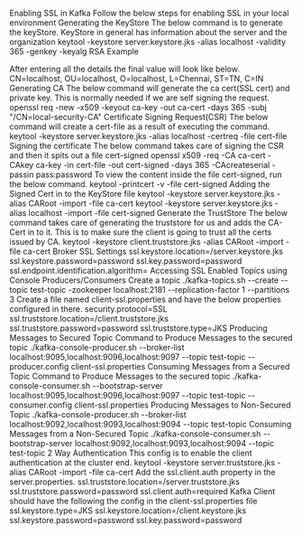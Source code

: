 Enabling SSL in Kafka
Follow the below steps for enabling SSL in your local environment
Generating the KeyStore
The below command is to generate the keyStore.
KeyStore in general has information about the server and the organization
keytool -keystore server.keystore.jks -alias localhost -validity 365 -genkey -keyalg RSA
Example

After entering all the details the final value will look like below.
CN=localhost, OU=localhost, O=localhost, L=Chennai, ST=TN, C=IN
Generating CA
The below command will generate the ca cert(SSL cert) and private key. This is normally needed if we are self signing the request.
openssl req -new -x509 -keyout ca-key -out ca-cert -days 365 -subj "/CN=local-security-CA"
Certificate Signing Request(CSR)
The below command will create a cert-file as a result of executing the command.
keytool -keystore server.keystore.jks -alias localhost -certreq -file cert-file
Signing the certificate
The below command takes care of signing the CSR and then it spits out a file cert-signed
openssl x509 -req -CA ca-cert -CAkey ca-key -in cert-file -out cert-signed -days 365 -CAcreateserial -passin pass:password
To view the content inside the file cert-signed, run the below command.
keytool -printcert -v -file cert-signed
Adding the Signed Cert in to the KeyStore file
keytool -keystore server.keystore.jks -alias CARoot -import -file ca-cert
keytool -keystore server.keystore.jks -alias localhost -import -file cert-signed
Generate the TrustStore
The below command takes care of generating the truststore for us and adds the CA-Cert in to it.
This is to make sure the client is going to trust all the certs issued by CA.
keytool -keystore client.truststore.jks -alias CARoot -import -file ca-cert
Broker SSL Settings
ssl.keystore.location=<location>/server.keystore.jks
ssl.keystore.password=password
ssl.key.password=password
ssl.endpoint.identification.algorithm=
Accessing SSL Enabled Topics using Console Producers/Consumers
Create a topic
./kafka-topics.sh --create --topic test-topic -zookeeper localhost:2181 --replication-factor 1 --partitions 3
Create a file named client-ssl.properties and have the below properties configured in there.
security.protocol=SSL
ssl.truststore.location=<location>/client.truststore.jks
ssl.truststore.password=password
ssl.truststore.type=JKS
Producing Messages to Secured Topic
Command to Produce Messages to the secured topic
./kafka-console-producer.sh --broker-list localhost:9095,localhost:9096,localhost:9097 --topic test-topic --producer.config client-ssl.properties
Consuming Messages from a Secured Topic
Command to Produce Messages to the secured topic
./kafka-console-consumer.sh --bootstrap-server localhost:9095,localhost:9096,localhost:9097 --topic test-topic --consumer.config client-ssl.properties
Producing Messages to Non-Secured Topic
./kafka-console-producer.sh --broker-list localhost:9092,localhost:9093,localhost:9094 --topic test-topic
Consuming Messages from a Non-Secured Topic
./kafka-console-consumer.sh --bootstrap-server localhost:9092,localhost:9093,localhost:9094 --topic test-topic
2 Way Authentication
This config is to enable the client authentication at the cluster end.
keytool -keystore server.truststore.jks -alias CARoot -import -file ca-cert
Add the ssl.client.auth property in the server.properties.
ssl.truststore.location=<location>/server.truststore.jks
ssl.truststore.password=password
ssl.client.auth=required
Kafka Client should have the following the config in the client-ssl.properties file
ssl.keystore.type=JKS
ssl.keystore.location=<location>/client.keystore.jks
ssl.keystore.password=password
ssl.key.password=password